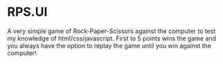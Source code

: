 # RPS.UI

A very simple game of Rock-Paper-Scissors against the computer to test my knowledge of html/css/javascript. First to 5 points wins the game and you always have the option to replay the game until you win against the computer!